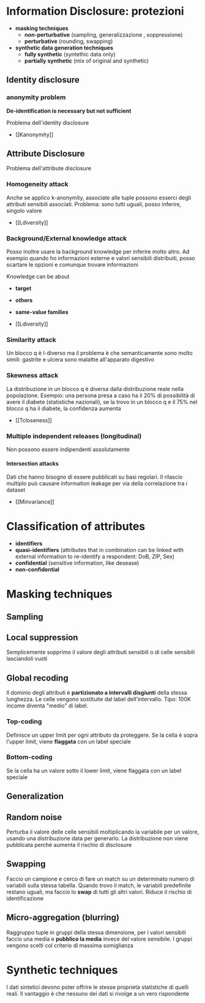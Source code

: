 # Information Disclosure: protezioni

- **masking techniques**
	- **non-perturbative** (sampling, generalizzazione , soppressione)
	- **perturbative** (rounding, swapping)
- **synthetic data generation techniques**
	- **fully synthetic** (syntethic data only)
	- **partially synthetic** (mix of original and synthetic)

## Identity disclosure

### anonymity problem

**De-identification is necessary but not sufficient**

Problema dell'identity disclosure
- [[Kanonymity]]

## Attribute Disclosure

Problema dell'attribute disclosure

### Homogeneity attack

Anche se applico k-anonymity, associate alle tuple possono esserci degli attributi sensibili associati. Problema: sono tutti uguali, posso inferire, singolo valore

- [[Ldiversity]]

### Background/External knowledge attack

Posso inoltre usare la background knowledge per inferire molto altro. Ad esempio quando ho informazioni esterne e valori sensibili distribuiti, posso scartare le opzioni e comunque trovare informazioni

Knowledge can be about
- **target**
- **others**
- **same-value families**

- [[Ldiversity]]

### Similarity attack

Un blocco q è l-diverso ma il problema è che semanticamente sono molto simili: gastrite e ulcera sono malattie all'apparato digestivo

### Skewness attack

La distribuzione in un blocco q è diversa dalla distribuzione reale nella popolazione. Esempio: una persona presa a caso ha il 20% di possibilità di avere il diabete (statistiche nazionali), se la trovo in un blocco q e il 75% nel blocco q ha il diabete, la confidenza aumenta

- [[Tcloseness]]

### Multiple independent releases (longitudinal)

Non possono essere indipendenti assolutamente

#### Intersection attacks

Dati che hanno bisogno di essere pubblicati su basi regolari. Il rilascio multiplo può causare information leakage per via della correlazione tra i dataset

- [[Minvariance]]

# Classification of attributes

- **identifiers**
- **quasi-identifiers** (attributes that in combination can be linked with external information to re-identify a respondent: DoB, ZIP, Sex)
- **confidential** (sensitive information, like desease)
- **non-confidential**

# Masking techniques

## Sampling

## Local suppression

Semplicemente sopprimo il valore degli attributi sensibili o di celle sensibili lasciandoli vuoti

## Global recoding

Il dominio degli attributi è **partizionato a intervalli disgiunti** della stessa lunghezza. Le celle vengono sostituite dal label dell'intervallo. Tipo: 100K income diventa "medio" di label.

### Top-coding

Definisce un upper limit per ogni attributo da proteggere. Se la cella è sopra l'upper limit, viene **flaggata** con un label speciale

### Bottom-coding

Se la cella ha un valore sotto il lower limit, viene flaggata con un label speciale

## Generalization

## Random noise

Perturba il valore delle celle sensibili moltiplicando la variabile per un valore, usando una distribuzione data per generarlo. La distribuzione non viene pubblicata perchè aumenta il rischio di disclosure

## Swapping

Faccio un campione e cerco di fare un match su un determinato numero di variabili sulla stessa tabella. Quando trovo il match, le variabili predefinite restano uguali, ma faccio lo **swap** di tutti gli altri valori. Riduce il rischio di identificazione

## Micro-aggregation (blurring)

Raggruppo tuple in gruppi della stessa dimensione, per i valori sensibili faccio una media e **pubblico la media** invece del valore sensibile. I gruppi vengono scelti col criterio di massima somiglianza

# Synthetic techniques

I dati sintetici devono poter offrire le stesse proprietà statistiche di quelli reali. Il vantaggio è che nessuno dei dati si rivolge a un vero rispondente
